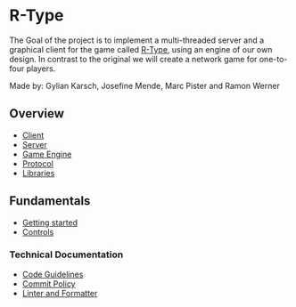 # R-Type

The Goal of the project is to implement a multi-threaded server and a graphical client for the game called [R-Type](https://en.wikipedia.org/wiki/R-Type), using an engine of our own design. In contrast to the original we will create a network game for one-to-four players.

Made by: Gylian Karsch, Josefine Mende, Marc Pister and Ramon Werner

## Overview

* [Client](Documentation/overview/client.md)
* [Server](Documentation/overview/server.md)
* [Game Engine](Documentation/overview/game-engine.md)
* [Protocol](Documentation/overview/protocol.md)
* [Libraries](Documentation/overview/libraries.md)

## Fundamentals

* [Getting started](Documentation/fundamentals/getting-started.md)
* [Controls](Documentation/fundamentals/controls.md)

### Technical Documentation

* [Code Guidelines](Documentation/technical-documentation/code-guidlines.md)
* [Commit Policy](Documentation/technical-documentation/commit-policy.md)
* [Linter and Formatter](Documentation/technical-documentation/linter-and-formatter.md)
